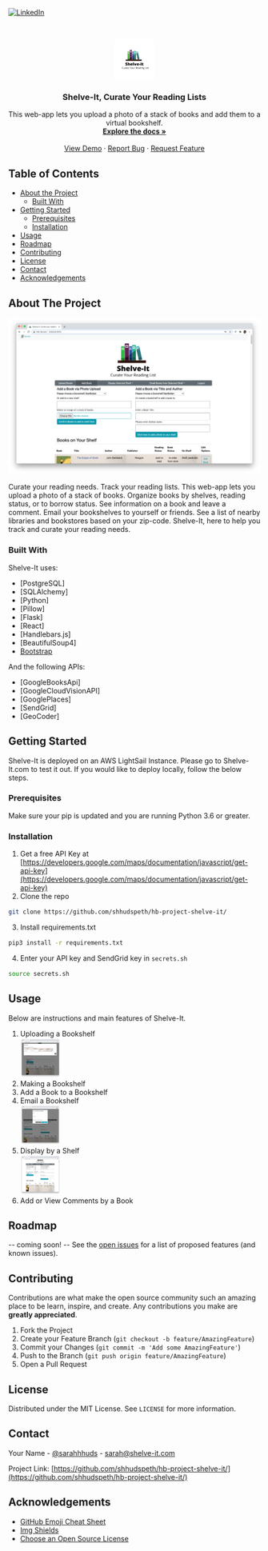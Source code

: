 <!-- THANKS TO https://github.com/othneildrew/Best-README-Template/blob/master/README.md for the README template!]>

<!-- PROJECT SHIELDS -->
<!--
*** I'm using markdown "reference style" links for readability.
*** Reference links are enclosed in brackets [ ] instead of parentheses ( ).
*** See the bottom of this document for the declaration of the reference variables
*** for contributors-url, forks-url, etc. This is an optional, concise syntax you may use.
*** https://www.markdownguide.org/basic-syntax/#reference-style-links
-->

[![LinkedIn][linkedin-shield]][linkedin-url]
 
  
  
  <!-- PROJECT LOGO -->
<br />
<p align="center">
  <a href="https://www.shelve-it.com">
    <img src="static/images/Shelveitlogo.png" alt="Logo" width="80" height="80">
  </a>

  <h3 align="center">Shelve-It, Curate Your Reading Lists</h3>

  <p align="center">
  This web-app lets you upload a photo of a stack of books and add them to a virtual bookshelf. 
    <br />
    <a href="https://github.com/shhudspeth/hb-project-shelve-it"><strong>Explore the docs »</strong></a>
    <br />
    <br />
    <a href="https://youtu.be/aFCG_f8CZ1I">View Demo</a>
    ·
    <a href="https://github.com/shhudspeth/hb-project-shelve-it/issues">Report Bug</a>
    ·
    <a href="https://github.com/shhudspeth/hb-project-shelve-it/issues">Request Feature</a>
  </p>
</p>



<!-- TABLE OF CONTENTS -->
## Table of Contents

* [About the Project](#about-the-project)
  * [Built With](#built-with)
* [Getting Started](#getting-started)
  * [Prerequisites](#prerequisites)
  * [Installation](#installation)
* [Usage](#usage)
* [Roadmap](#roadmap)
* [Contributing](#contributing)
* [License](#license)
* [Contact](#contact)
* [Acknowledgements](#acknowledgements)



<!-- ABOUT THE PROJECT -->
## About The Project

[![Shelve-It Screen Shot][product-screenshot]](https://shelve-it.com)

Curate your reading needs. Track your reading lists. This web-app lets you upload a photo of a stack of books. Organize books by shelves, reading status, or to borrow status. See information on a book and leave a comment. Email your bookshelves to yourself or friends. See a list of nearby libraries and bookstores based on your zip-code. Shelve-It, here to help you track and curate your reading needs.

### Built With
Shelve-It uses:
* [PostgreSQL]
* [SQLAlchemy]
* [Python]
* [Pillow]
* [Flask]
* [React]
* [Handlebars.js]
* [BeautifulSoup4]
* [Bootstrap](https://getbootstrap.com)

And the following APIs:
* [GoogleBooksApi]
* [GoogleCloudVisionAPI]
* [GooglePlaces]
* [SendGrid]
* [GeoCoder]





<!-- GETTING STARTED -->
## Getting Started

Shelve-It is deployed on an AWS LightSail Instance. Please go to Shelve-It.com to test it out. If you would like to deploy locally, follow the below steps. 

### Prerequisites

Make sure your pip is updated and you are running Python 3.6 or greater. 


### Installation

1. Get a free API Key at [https://developers.google.com/maps/documentation/javascript/get-api-key](https://developers.google.com/maps/documentation/javascript/get-api-key)
2. Clone the repo
```sh
git clone https://github.com/shhudspeth/hb-project-shelve-it/
```
3. Install requirements.txt
```sh
pip3 install -r requirements.txt
```
4. Enter your API key and SendGrid key in `secrets.sh`
```sh
source secrets.sh
```



<!-- USAGE EXAMPLES -->
## Usage

Below are instructions and main features of Shelve-It. 

<ol>
  <li> Uploading a Bookshelf </li>
  <img src="static/images/uploadstatus.png" alt="upload" width="80" height="80">
  <li> Making a Bookshelf </li>

  <li> Add a Book to a Bookshelf </li>
  <li> Email a Bookshelf </li>
  <img src="static/images/sendemail.png" alt="sendemail" width="80" height="80">
  <li> Display by a Shelf </li>
  <img src="static/images/Displayshelf.png" alt="display_shelf" width="80" height="80">
  <li> Add or View Comments by a Book </li>
</ol>




<!-- ROADMAP -->
## Roadmap
-- coming soon! --
See the [open issues](ttps://github.com/shhudspeth/hb-project-shelve-it/issues) for a list of proposed features (and known issues).



<!-- CONTRIBUTING -->
## Contributing

Contributions are what make the open source community such an amazing place to be learn, inspire, and create. Any contributions you make are **greatly appreciated**.

1. Fork the Project
2. Create your Feature Branch (`git checkout -b feature/AmazingFeature`)
3. Commit your Changes (`git commit -m 'Add some AmazingFeature'`)
4. Push to the Branch (`git push origin feature/AmazingFeature`)
5. Open a Pull Request



<!-- LICENSE -->
## License

Distributed under the MIT License. See `LICENSE` for more information.



<!-- CONTACT -->
## Contact

Your Name - [@sarahhhuds](https://twitter.com/sarahhhuds) - sarah@shelve-it.com

Project Link: [https://github.com/shhudspeth/hb-project-shelve-it/](https://github.com/shhudspeth/hb-project-shelve-it/)



<!-- ACKNOWLEDGEMENTS -->
## Acknowledgements
* [GitHub Emoji Cheat Sheet](https://www.webpagefx.com/tools/emoji-cheat-sheet)
* [Img Shields](https://shields.io)
* [Choose an Open Source License](https://choosealicense.com)






<!-- MARKDOWN LINKS & IMAGES -->
<!-- https://www.markdownguide.org/basic-syntax/#reference-style-links -->

[linkedin-shield]: https://img.shields.io/badge/-LinkedIn-black.svg?style=flat-square&logo=linkedin&colorB=555
[linkedin-url]: https://linkedin.com/in/shhudspeth
[product-screenshot]: static/images/product-screenshot.png